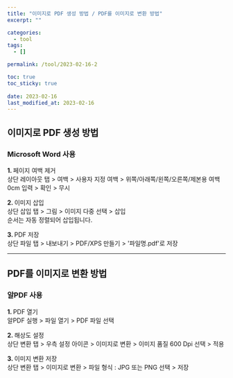 ```yaml
---
title: "이미지로 PDF 생성 방법 / PDF를 이미지로 변환 방법"
excerpt: ""

categories:
  - tool
tags:
  - []

permalink: /tool/2023-02-16-2

toc: true
toc_sticky: true
 
date: 2023-02-16
last_modified_at: 2023-02-16
---
```


## 이미지로 PDF 생성 방법

### Microsoft Word 사용

<strong>1. </strong>페이지 여백 제거  
상단 레이아웃 탭 > 여백 > 사용자 지정 여백 > 위쪽/아래쪽/왼쪽/오른쪽/제본용 여백 0cm 입력 > 확인 > 무시

<strong>2. </strong>이미지 삽입  
상단 삽입 탭 > 그림 > 이미지 다중 선택 > 삽입  
순서는 자동 정렬되어 삽입됩니다.

<strong>3. </strong>PDF 저장  
상단 파일 탭 > 내보내기 > PDF/XPS 만들기 > '파일명.pdf'로 저장

---

## PDF를 이미지로 변환 방법

### 알PDF 사용

<strong>1. </strong>PDF 열기  
알PDF 실행 > 파일 열기 > PDF 파일 선택

<strong>2. </strong>해상도 설정  
상단 변환 탭 > 우측 설정 아이콘 > 이미지로 변환 > 이미지 품질 600 Dpi 선택 > 적용

<strong>3. </strong>이미지 변환 저장  
상단 변환 탭 > 이미지로 변환 > 파일 형식 : JPG 또는 PNG 선택 > 저장
